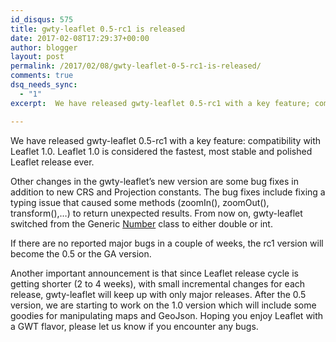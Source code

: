 ```yaml
---
id_disqus: 575
title: gwty-leaflet 0.5-rc1 is released
date: 2017-02-08T17:29:37+00:00
author: blogger
layout: post
permalink: /2017/02/08/gwty-leaflet-0-5-rc1-is-released/
comments: true
dsq_needs_sync:
  - "1"
excerpt:  We have released gwty-leaflet 0.5-rc1 with a key feature; compatibility with Leaflet 1.0. Leaflet 1.0 is considered the fastest, most stable and polished Leaflet release ever...

---
```

We have released gwty-leaflet 0.5-rc1 with a key feature: compatibility with Leaflet 1.0. Leaflet 1.0 is considered the fastest, most stable and polished Leaflet release ever.
  
Other changes in the gwty-leaflet&#8217;s new version are some bug fixes in addition to new CRS and Projection constants. The bug fixes include fixing a typing issue that caused some methods (zoomIn(), zoomOut(), transform(),&#8230;) to return unexpected results. From now on, gwty-leaflet switched from the Generic [Number](https://docs.oracle.com/javase/7/docs/api/java/lang/Number.html) class to either double or int.
  
If there are no reported major bugs in a couple of weeks, the rc1 version will become the 0.5 or the GA version.
  
Another important announcement is that since Leaflet release cycle is getting shorter (2 to 4 weeks), with small incremental changes for each release, gwty-leaflet will keep up with only major releases. After the 0.5 version, we are starting to work on the 1.0 version which will include some goodies for manipulating maps and GeoJson. Hoping you enjoy Leaflet with a GWT flavor, please let us know if you encounter any bugs.